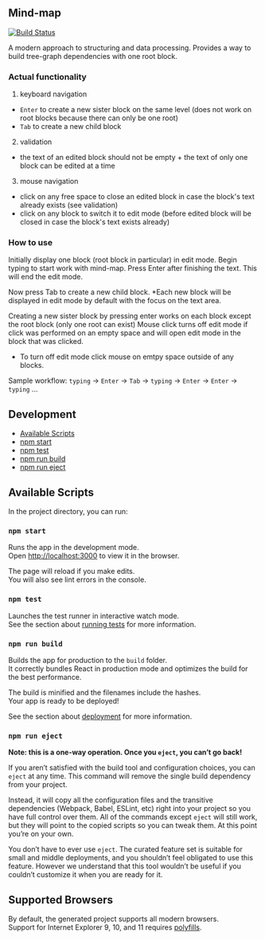 ## Mind-map

[![Build Status](https://travis-ci.com/eLeontev/mind-map.svg?branch=master)](https://travis-ci.com/eLeontev/mind-map)

A modern approach to structuring and data processing. Provides a way to build tree-graph dependencies with one root block. 

### Actual functionality

1. keyboard navigation 
  - `Enter` to create a new sister block on the same level (does not work on root blocks because there can only be one root)
  - `Tab` to create a new child block 

2. validation
  - the text of an edited block should not be empty + the text of only one block can be edited at a time

3. mouse navigation
  - click on any free space to close an edited block in case the block's text already exists (see validation)
  - click on any block to switch it to edit mode (before edited block will be closed in case the block's text exists already) 

### How to use

Initially display one block (root block in particular) in edit mode. 
Begin typing to start work with mind-map.
Press Enter after finishing the text. This will end the edit mode.

Now press Tab to create a new child block. *Each new block will be displayed in edit mode by default with the focus on the text area.

Creating a new sister block by pressing enter works on each block except the root block (only one root can exist)
Mouse click turns off edit mode if click was performed on an empty space and will open edit mode in the block that was clicked. 

* To turn off edit mode click mouse on emtpy space outside of any blocks.

Sample workflow:
`typing` -> `Enter` -> `Tab` -> `typing` -> `Enter` -> `Enter` -> `typing` ...

## Development

  - [Available Scripts](#available-scripts)
  - [npm start](#npm-start)
  - [npm test](#npm-test)
  - [npm run build](#npm-run-build)
  - [npm run eject](#npm-run-eject)

## Available Scripts

In the project directory, you can run:

### `npm start`

Runs the app in the development mode.<br>
Open [http://localhost:3000](http://localhost:3000) to view it in the browser.

The page will reload if you make edits.<br>
You will also see lint errors in the console.

### `npm test`

Launches the test runner in interactive watch mode.<br>
See the section about [running tests](#running-tests) for more information.

### `npm run build`

Builds the app for production to the `build` folder.<br>
It correctly bundles React in production mode and optimizes the build for the best performance.

The build is minified and the filenames include the hashes.<br>
Your app is ready to be deployed!

See the section about [deployment](#deployment) for more information.

### `npm run eject`

**Note: this is a one-way operation. Once you `eject`, you can’t go back!**

If you aren’t satisfied with the build tool and configuration choices, you can `eject` at any time. This command will remove the single build dependency from your project.

Instead, it will copy all the configuration files and the transitive dependencies (Webpack, Babel, ESLint, etc) right into your project so you have full control over them. All of the commands except `eject` will still work, but they will point to the copied scripts so you can tweak them. At this point you’re on your own.

You don’t have to ever use `eject`. The curated feature set is suitable for small and middle deployments, and you shouldn’t feel obligated to use this feature. However we understand that this tool wouldn’t be useful if you couldn’t customize it when you are ready for it.

## Supported Browsers

By default, the generated project supports all modern browsers.<br>
Support for Internet Explorer 9, 10, and 11 requires [polyfills](https://github.com/facebook/create-react-app/blob/master/packages/react-app-polyfill/README.md).

